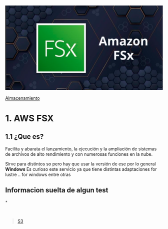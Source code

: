 ![Amazon FSX](../../00_assets/Almacenamiento/fsx-logo.png)

[Almacenamiento](../../02-Almacenamiento/)

# 1. AWS FSX

## 1.1 ¿Que es?

Facilita y abarata el lanzamiento, la ejecución y la ampliación de sistemas de archivos de alto rendimiento y con numerosas funciones en la nube.

Sirve para distintos so pero hay que usar la versión de ese por lo general **Windows**
Es curioso este servicio ya que tiene distintas adaptaciones for lustre .. for windows entre otras


## Informacion suelta de algun test

    *


<br/>

> [S3](./S3.md)

<br/>